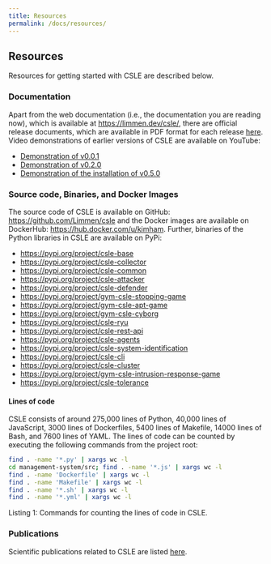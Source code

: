 ```yaml
---
title: Resources
permalink: /docs/resources/
---
```


## Resources

Resources for getting started with CSLE are described below.

### Documentation
Apart from the web documentation (i.e., the documentation you are reading now), which is available at
<a href="https://limmen.dev/csle/">https://limmen.dev/csle/</a>, there are official release documents, 
which are available in PDF format for each release <a href="https://github.com/Limmen/csle/tree/master/releases">here</a>. 
Video demonstrations of earlier versions of CSLE are available on YouTube: 

- <a href="https://www.youtube.com/watch?v=18P7MjPKNDg&t=1s">Demonstration of v0.0.1</a>
- <a href="https://www.youtube.com/watch?v=iE2KPmtIs2A&">Demonstration of v0.2.0</a>
- <a href="https://www.youtube.com/watch?v=l_g3sRJwwhc">Demonstration of the installation of v0.5.0</a>

### Source code, Binaries, and Docker Images

The source code of CSLE is available on GitHub:
<a href="https://github.com/Limmen/csle">https://github.com/Limmen/csle</a> and the Docker images are 
available on DockerHub:
<a href="https://hub.docker.com/u/kimham">https://hub.docker.com/u/kimham</a>. 
Further, binaries of the Python libraries in CSLE are available on PyPi:

- <a href="https://pypi.org/project/csle-base">https://pypi.org/project/csle-base</a>
- <a href="https://pypi.org/project/csle-collector">https://pypi.org/project/csle-collector</a>
- <a href="https://pypi.org/project/csle-common">https://pypi.org/project/csle-common</a>
- <a href="https://pypi.org/project/csle-attacker">https://pypi.org/project/csle-attacker</a>
- <a href="https://pypi.org/project/csle-defender">https://pypi.org/project/csle-defender</a>
- <a href="https://pypi.org/project/gym-csle-stopping-game">https://pypi.org/project/gym-csle-stopping-game</a>
- <a href="https://pypi.org/project/gym-csle-apt-game">https://pypi.org/project/gym-csle-apt-game</a>
- <a href="https://pypi.org/project/gym-csle-cyborg">https://pypi.org/project/gym-csle-cyborg</a>
- <a href="https://pypi.org/project/csle-ryu">https://pypi.org/project/csle-ryu</a>
- <a href="https://pypi.org/project/csle-rest-api">https://pypi.org/project/csle-rest-api</a>
- <a href="https://pypi.org/project/csle-agents">https://pypi.org/project/csle-agents</a>
- <a href="https://pypi.org/project/csle-system-identification">https://pypi.org/project/csle-system-identification</a>
- <a href="https://pypi.org/project/csle-cli">https://pypi.org/project/csle-cli</a>
- <a href="https://pypi.org/project/csle-cluster">https://pypi.org/project/csle-cluster</a>
- <a href="https://pypi.org/project/gym-csle-intrusion-response-game">https://pypi.org/project/gym-csle-intrusion-response-game</a>
- <a href="https://pypi.org/project/csle-tolerance">https://pypi.org/project/csle-tolerance</a>


#### Lines of code

CSLE consists of around 275,000 lines of Python, 
40,000 lines of JavaScript, 
3000 lines of Dockerfiles, 
5400 lines of Makefile, 
14000 lines of Bash, 
and 7600 lines of YAML.
The lines of code can be counted by executing the following commands from the project root:
```bash
find . -name '*.py' | xargs wc -l
cd management-system/src; find . -name '*.js' | xargs wc -l
find . -name 'Dockerfile' | xargs wc -l
find . -name 'Makefile' | xargs wc -l
find . -name '*.sh' | xargs wc -l
find . -name '*.yml' | xargs wc -l
```
<p class="captionFig">
Listing 1: Commands for counting the lines of code in CSLE.
</p>

### Publications

Scientific publications related to CSLE are listed <a href="publications">here</a>.
